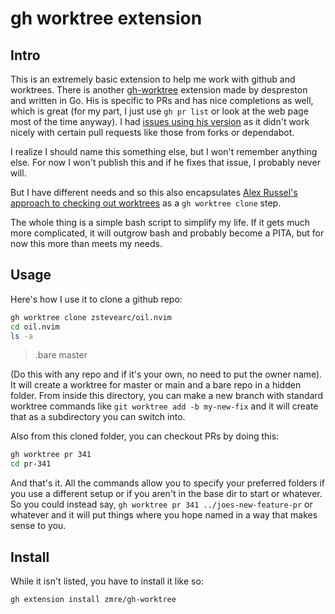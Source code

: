 # gh worktree extension

## Intro

This is an extremely basic extension to help me work with github and worktrees.  There is another [gh-worktree](https://github.com/despreston/gh-worktree) extension made by despreston and written in Go.  His is specific to PRs and has nice completions as well, which is great (for my part, I just use `gh pr list` or look at the web page most of the time anyway).  I had [issues using his version](https://github.com/despreston/gh-worktree/issues/4) as it didn't work nicely with certain pull requests like those from forks or dependabot.   

I realize I should name this something else, but I won't remember anything else.  For now I won't publish this and if he fixes that issue, I probably never will.

But I have different needs and so this also encapsulates [Alex Russel's approach to checking out worktrees](https://infrequently.org/2021/07/worktrees-step-by-step/) as a `gh worktree clone` step.

The whole thing is a simple bash script to simplify my life. If it gets much more complicated, it will outgrow bash and probably become a PITA, but for now this more than meets my needs.  

## Usage

Here's how I use it to clone a github repo:

```bash
gh worktree clone zstevearc/oil.nvim
cd oil.nvim
ls -a
```

> .bare    master

(Do this with any repo and if it's your own, no need to put the owner name). It will create a worktree for master or main and a bare repo in a hidden folder.  From inside this directory, you can make a new branch with standard worktree commands like `git worktree add -b my-new-fix` and it will create that as a subdirectory you can switch into.

Also from this cloned folder, you can checkout PRs by doing this:

```bash
gh worktree pr 341
cd pr-341
```

And that's it.  All the commands allow you to specify your preferred folders if you use a different setup or if you aren't in the base dir to start or whatever.  So you could instead say, `gh worktree pr 341 ../joes-new-feature-pr` or whatever and it will put things where you hope named in a way that makes sense to you.

## Install

While it isn't listed, you have to install it like so:

```bash
gh extension install zmre/gh-worktree
```



